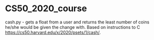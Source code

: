 # CS50_2020_course

cash.py - gets a float from a user and returns the least number of coins he/she would be given the change with. Based on instructions to C https://cs50.harvard.edu/x/2020/psets/1/cash/.
